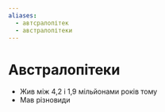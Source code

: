 ```yaml
---
aliases:
  - автсралопітек
  - австралопітеки
---
```

# Австралопітеки

- Жив між 4,2 і 1,9 мільйонами років тому
- Мав різновиди

